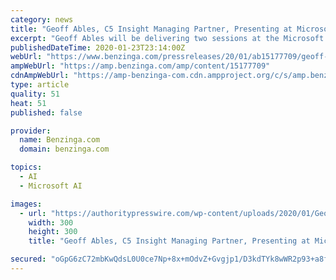 ```yaml
---
category: news
title: "Geoff Ables, C5 Insight Managing Partner, Presenting at Microsoft 365 Friday Utah Event"
excerpt: "Geoff Ables will be delivering two sessions at the Microsoft 365 Friday Utah conference in the Salt Lake City area on February 7. C5 Insight Managing Partner Geoff Ables will be presenting two sessions at the Microsoft 365 Friday Utah event on February 7,"
publishedDateTime: 2020-01-23T23:14:00Z
webUrl: "https://www.benzinga.com/pressreleases/20/01/ab15177709/geoff-ables-c5-insight-managing-partner-presenting-at-microsoft-365-friday-utah-event"
ampWebUrl: "https://amp.benzinga.com/amp/content/15177709"
cdnAmpWebUrl: "https://amp-benzinga-com.cdn.ampproject.org/c/s/amp.benzinga.com/amp/content/15177709"
type: article
quality: 51
heat: 51
published: false

provider:
  name: Benzinga.com
  domain: benzinga.com

topics:
  - AI
  - Microsoft AI

images:
  - url: "https://authoritypresswire.com/wp-content/uploads/2020/01/Geoff-Ables-Head-Shot-photo-SQ-3-300x300.jpg"
    width: 300
    height: 300
    title: "Geoff Ables, C5 Insight Managing Partner, Presenting at Microsoft 365 Friday Utah Event"

secured: "oGpG6zC72mbKwQdsL0U0ce7Np+8x+mOdvZ+Gvgjp1/D3kdTYk8wWR2p93+a8fH88fgOaJvcSr4u++5WDPY3I+m1iDfXSHW7PrMM6A2/AIa+iTihlJYEjnqIHwtX3en8fd6Qdff4MzInkrinZnop+N/ge2jUvmjKfXxZPAxGWSfMnibgNGyxl5pdDS7faY0y3mENICwAqFFGEANQpdmYRekWprPp5ZeqK/xkZab712B1LF2OCLzphMd8HWwooBd8NT/YEH/GTKlpQY+dJc1wIlJuBi2Ks6w9+csDSp9eHtYjotn9eachxn4q+VqWT3VlQzIdHWfLK9i5ZX6GgAE4kw151IVzvjzES7iUMODLeOC8rUC42UyLe9dooJvZI/E3wSmqdsLPP28IIABsOrBmtoS5dCb24RcQf04/2fASPRilZ5zvs1+kOctIeIa2PS1phkDiJDy+Yq0yqEXGXwO2qZXv2LpeEWHjj9m9je6cAliA=;4yTURNcSQWEo+2+cHO2+og=="
---
```


